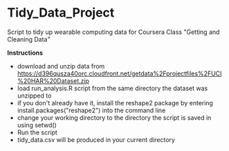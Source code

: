 # Tidy_Data_Project
Script to tidy up wearable computing data for Coursera Class "Getting and Cleaning Data"

**Instructions**

- download and unzip data from https://d396qusza40orc.cloudfront.net/getdata%2Fprojectfiles%2FUCI%20HAR%20Dataset.zip
- load run_analysis.R script from the same directory the dataset was unzipped to
- if you don't already have it, install the reshape2 package by entering install.packages("reshape2") into the command line
- change your working directory to the directory the script is saved in using setwd()
- Run the script
- tidy_data.csv will be produced in your current directory
